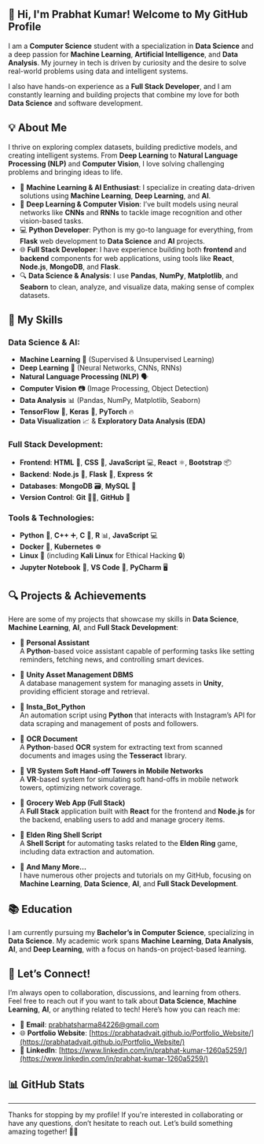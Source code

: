 ## 👋 Hi, I'm **Prabhat Kumar**! Welcome to My GitHub Profile

I am a **Computer Science** student with a specialization in **Data Science** and a deep passion for **Machine Learning**, **Artificial Intelligence**, and **Data Analysis**. My journey in tech is driven by curiosity and the desire to solve real-world problems using data and intelligent systems.

I also have hands-on experience as a **Full Stack Developer**, and I am constantly learning and building projects that combine my love for both **Data Science** and software development.

## 💡 About Me

I thrive on exploring complex datasets, building predictive models, and creating intelligent systems. From **Deep Learning** to **Natural Language Processing (NLP)** and **Computer Vision**, I love solving challenging problems and bringing ideas to life.

- 🚀 **Machine Learning & AI Enthusiast**: I specialize in creating data-driven solutions using **Machine Learning**, **Deep Learning**, and **AI**.
- 🧠 **Deep Learning & Computer Vision**: I’ve built models using neural networks like **CNNs** and **RNNs** to tackle image recognition and other vision-based tasks.
- 💻 **Python Developer**: Python is my go-to language for everything, from **Flask** web development to **Data Science** and **AI** projects.
- 🌐 **Full Stack Developer**: I have experience building both **frontend** and **backend** components for web applications, using tools like **React**, **Node.js**, **MongoDB**, and **Flask**.
- 🔍 **Data Science & Analysis**: I use **Pandas**, **NumPy**, **Matplotlib**, and **Seaborn** to clean, analyze, and visualize data, making sense of complex datasets.

## 🚀 My Skills

### **Data Science & AI**:
- **Machine Learning** 🧠 (Supervised & Unsupervised Learning)
- **Deep Learning** 🌊 (Neural Networks, CNNs, RNNs)
- **Natural Language Processing (NLP)** 🗣️
- **Computer Vision** 📷 (Image Processing, Object Detection)
- **Data Analysis** 📊 (Pandas, NumPy, Matplotlib, Seaborn)
- **TensorFlow** 🤖, **Keras** 🤖, **PyTorch** 🔥
- **Data Visualization** 📈 & **Exploratory Data Analysis (EDA)**

### **Full Stack Development**:
- **Frontend**: **HTML** 🔶, **CSS** 🎨, **JavaScript** 💻, **React** ⚛️, **Bootstrap** 📦
- **Backend**: **Node.js** 🔧, **Flask** 🐍, **Express** 🛠️
- **Databases**: **MongoDB** 🗃️, **MySQL** 🔑
- **Version Control**: **Git** 🦸‍♂️, **GitHub** 📂

### **Tools & Technologies**:
- **Python** 🐍, **C++** ➕, **C** 🔲, **R** 📊, **JavaScript** 💻
- **Docker** 🐳, **Kubernetes** ☸️
- **Linux** 🐧 (including **Kali Linux** for Ethical Hacking 🔒)
- **Jupyter Notebook** 📓, **VS Code** 🔲, **PyCharm** 🖥️

## 🔍 Projects & Achievements

Here are some of my projects that showcase my skills in **Data Science**, **Machine Learning**, **AI**, and **Full Stack Development**:

- 📌 **Personal Assistant**  
A **Python**-based voice assistant capable of performing tasks like setting reminders, fetching news, and controlling smart devices.

- 📌 **Unity Asset Management DBMS**  
A database management system for managing assets in **Unity**, providing efficient storage and retrieval.

- 📌 **Insta_Bot_Python**  
An automation script using **Python** that interacts with Instagram’s API for data scraping and management of posts and followers.

- 📌 **OCR Document**  
A **Python**-based **OCR** system for extracting text from scanned documents and images using the **Tesseract** library.

- 📌 **VR System Soft Hand-off Towers in Mobile Networks**  
A **VR**-based system for simulating soft hand-offs in mobile network towers, optimizing network coverage.

- 📌 **Grocery Web App (Full Stack)**  
A **Full Stack** application built with **React** for the frontend and **Node.js** for the backend, enabling users to add and manage grocery items.

- 📌 **Elden Ring Shell Script**  
A **Shell Script** for automating tasks related to the **Elden Ring** game, including data extraction and automation.

- 📌 **And Many More…**  
I have numerous other projects and tutorials on my GitHub, focusing on **Machine Learning**, **Data Science**, **AI**, and **Full Stack Development**.

## 📚 Education

I am currently pursuing my **Bachelor’s in Computer Science**, specializing in **Data Science**. My academic work spans **Machine Learning**, **Data Analysis**, **AI**, and **Deep Learning**, with a focus on hands-on project-based learning.

## 💬 Let’s Connect!

I’m always open to collaboration, discussions, and learning from others. Feel free to reach out if you want to talk about **Data Science**, **Machine Learning**, **AI**, or anything related to tech! Here’s how you can reach me:

- 📧 **Email**: [prabhatsharma84226@gmail.com](mailto:prabhatsharma84226@gmail.com)
- 🌐 **Portfolio Website**: [https://prabhatadvait.github.io/Portfolio_Website/](https://prabhatadvait.github.io/Portfolio_Website/)
- 🔗 **LinkedIn**: [https://www.linkedin.com/in/prabhat-kumar-1260a5259/](https://www.linkedin.com/in/prabhat-kumar-1260a5259/)

## 📊 GitHub Stats
---

Thanks for stopping by my profile! If you're interested in collaborating or have any questions, don’t hesitate to reach out. Let’s build something amazing together! 🚀😊
